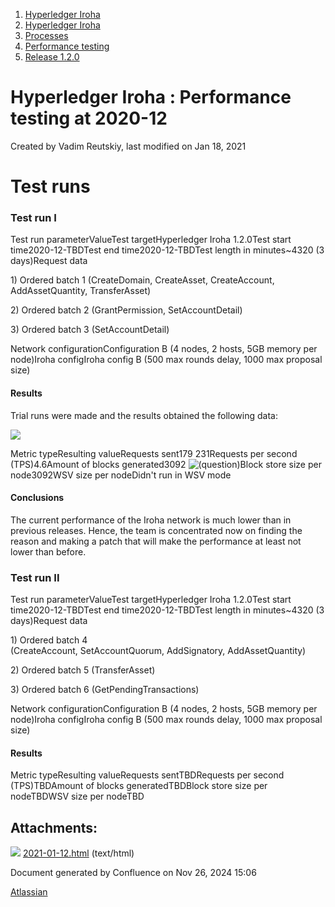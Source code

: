 1. [Hyperledger Iroha](index.html)
2. [Hyperledger Iroha](Hyperledger-Iroha_20873224.html)
3. [Processes](Processes_21015937.html)
4. [Performance testing](Performance-testing_21017421.html)
5. [Release 1.2.0](Release-1.2.0_21012857.html)

# Hyperledger Iroha : Performance testing at 2020-12

Created by Vadim Reutskiy, last modified on Jan 18, 2021

# Test runs

### Test run I

Test run parameterValueTest targetHyperledger Iroha 1.2.0Test start time2020-12-TBDTest end time2020-12-TBDTest length in minutes~4320 (3 days)Request data

1\) Ordered batch 1 (CreateDomain, CreateAsset, CreateAccount, AddAssetQuantity, TransferAsset)

2\) Ordered batch 2 (GrantPermission, SetAccountDetail)

3\) Ordered batch 3 (SetAccountDetail)

Network configurationConfiguration B (4 nodes, 2 hosts, 5GB memory per node)Iroha configIroha config B (500 max rounds delay, 1000 max proposal size)

#### Results

Trial runs were made and the results obtained the following data:

[![](attachments/thumbnails/21012875/21017539)](attachments/21012875/21017539.html)

Metric typeResulting valueRequests sent179 231Requests per second (TPS)4.6Amount of blocks generated3092 ![(question)](images/icons/emoticons/help_16.png)Block store size per node3092WSV size per nodeDidn't run in WSV mode

#### Conclusions

The current performance of the Iroha network is much lower than in previous releases. Hence, the team is concentrated now on finding the reason and making a patch that will make the performance at least not lower than before.

### Test run II

Test run parameterValueTest targetHyperledger Iroha 1.2.0Test start time2020-12-TBDTest end time2020-12-TBDTest length in minutes~4320 (3 days)Request data

1\) Ordered batch 4 (CreateAccount, SetAccountQuorum, AddSignatory, AddAssetQuantity)

2\) Ordered batch 5 (TransferAsset)

3\) Ordered batch 6 (GetPendingTransactions)

Network configurationConfiguration B (4 nodes, 2 hosts, 5GB memory per node)Iroha configIroha config B (500 max rounds delay, 1000 max proposal size)

#### Results

Metric typeResulting valueRequests sentTBDRequests per second (TPS)TBDAmount of blocks generatedTBDBlock store size per nodeTBDWSV size per nodeTBD

## Attachments:

![](images/icons/bullet_blue.gif) [2021-01-12.html](attachments/21012875/21017539.html) (text/html)

Document generated by Confluence on Nov 26, 2024 15:06

[Atlassian](http://www.atlassian.com/)
